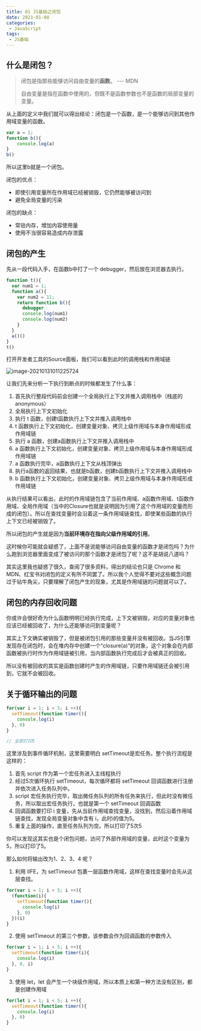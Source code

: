 ```yaml
---
title: 01 JS基础之闭包
date: 2021-01-08
categories:
 - JavaScript
tags:
 - JS基础
---
```




## 什么是闭包？

> 闭包是指那些能够访问自由变量的**函数**。 --- MDN
>
> 自由变量是指在函数中使用的，但既不是函数参数也不是函数的局部变量的变量。

从上面的定义中我们就可以得出结论：闭包是一个函数，是一个能够访问到其他作用域变量的函数。

```js
var a = 1;
function b(){
    console.log(a)
}
b()
```

所以这里b就是一个闭包。

闭包的优点：

+ 即使引用变量所在作用域已经被销毁，它仍然能够被访问到
+ 避免全局变量的污染

闭包的缺点：

+ 常驻内存，增加内容使用量
+ 使用不当很容易造成内存泄露

## 闭包的产生

先从一段代码入手，在函数b中打了一个 debugger，然后放在浏览器去执行。

```js
function t(){
  var num1 = 1;
  function a(){
    var num2 = 11;
    return function b(){
      debugger
      console.log(num1)
      console.log(num2)
    }
  }
  a()()
}
t()
```

打开开发者工具的Source面板，我们可以看到此时的调用栈和作用域链

![image-20210131011225724](@img/image-20210131011225724.png)

让我们先来分析一下执行到断点的时候都发生了什么事：

1. 首先执行整段代码前会创建一个全局执行上下文并推入调用栈中（栈底的anonymous）
2. 全局执行上下文初始化
3. 执行 t 函数，创建t函数执行上下文并推入调用栈中
4. t 函数执行上下文初始化，创建变量对象、拷贝上级作用域与本身作用域形成作用域链
5. 执行 a 函数，创建a函数执行上下文并推入调用栈中
6. a 函数执行上下文初始化，创建变量对象、拷贝上级作用域与本身作用域形成作用域链
7. a 函数执行完毕，a函数执行上下文从栈顶弹出
8. 执行a函数的返回结果，也就是b函数，创建b函数执行上下文并推入调用栈中
9. b 函数执行上下文初始化，创建变量对象、拷贝上级作用域与本身作用域形成作用域链

从执行结果可以看出，此时的作用域链包含了当前作用域、a函数作用域、t函数作用域、全局作用域（当中的Closure也就是说明因为引用了这个作用域的变量而形成的闭包）。所以在查找变量时会沿着这一条作用域链查找，即使某些函数的执行上下文已经被销毁了。

所以闭包的产生就是因为**当前环境存在指向父级作用域的引用**。

这时候你可能就会疑惑了，上面不是说能够访问自由变量的函数才是闭包吗？为什么跑到浏览器里面变成了被访问的那个函数才是闭包了呢？这不是胡说八道吗？

其实这里我也疑惑了很久，查阅了很多资料，得出的结论也只是 Chrome 和 MDN、红宝书对闭包的定义有所不同罢了。所以我个人觉得不要对这些概念问题过于钻牛角尖，只要理解了闭包产生的现象，尤其是作用域链的问题就可以了。



## 闭包的内存回收问题

你或许会很好奇为什么函数明明已经执行完成，上下文被销毁，对应的变量对象也应该已经被回收了，为什么还能够访问到变量呢？

其实上下文确实被销毁了，但是被闭包引用的那些变量并没有被回收。当JS引擎发现存在闭包时，会在堆内存中创建一个“closure(a)”的对象，这个对象会在内部函数被执行时作为作用域链被引用，当内部函数执行完成后才会被真正的回收。

所以没有被回收的其实是函数创建时产生的作用域链，只要作用域链还会被引用到，它就不会被回收。



## 关于循环输出的问题

```js
for(var i = 1; i < 5; i ++){
  setTimeout(function timer(){
    console.log(i)
  }, 0)
}

// 全部打印5
```

这里涉及到事件循环机制，这里需要明白 setTimeout是宏任务。整个执行流程是这样的：

1. 首先 script 作为第一个宏任务进入主线程执行
2. 经过5次循环执行 setTimeout，每次循环都将 setTimeout 回调函数进行注册并依次进入任务队列中。
3. script 宏任务执行完毕，取出微任务队列的所有任务来执行，但此时没有微任务，所以取出宏任务执行，也就是第一个  setTimeout 回调函数
4. 回调函数要打印 i 变量，先从当前作用域查找变量，没找到，然后沿着作用域链查找，发现全局变量对象中含有 i，此时i的值为5。
5. 重复上面的操作，直至任务队列为空。所以打印了5次5

你可以发现这其实也是个闭包问题，访问了外部作用域的变量，此时这个变量为5，所以打印了5。

那么如何将输出改为1、2、3、4 呢？

1. 利用 IIFE，为 setTimeout 包裹一层函数作用域，这样在查找变量时会先从这层查找。

```js
for(var i = 1; i < 5; i ++){
  (function(i){
    setTimeout(function timer(){
      console.log(i)
    }, 0)
  })(i)
}
```

2. 使用 setTimeout 的第三个参数，该参数会作为回调函数的参数传入

```js
for(var i = 1; i < 5; i ++){
  setTimeout(function timer(i){
    console.log(i)
  }, 0, i)
}
```

3. 使用 let，let 会产生一个块级作用域，所以本质上和第一种方法没有区别，都是创建作用域

```js
for(let i = 1; i < 5; i ++){
  setTimeout(function timer(){
    console.log(i)
  }, 0)
}
```

